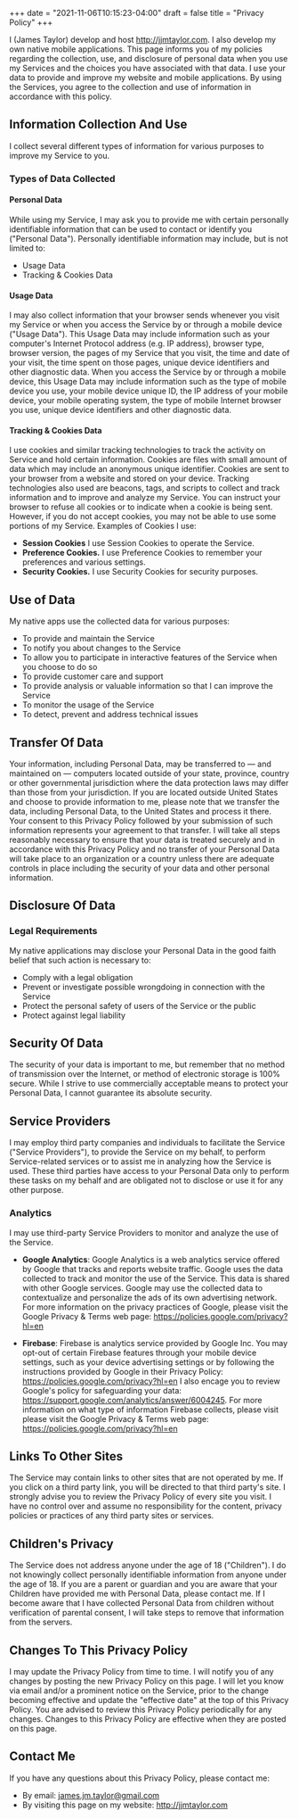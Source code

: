 +++
date = "2021-11-06T10:15:23-04:00"
draft = false
title = "Privacy Policy"
+++

I (James Taylor) develop and host http://jjmtaylor.com.  I also develop my own native mobile applications. This page informs you of my policies regarding the collection, use, and disclosure of personal data when you use my Services and the choices you have associated with that data. I use your data to provide and improve my website and mobile applications. By using the Services, you agree to the collection and use of information in accordance with this policy.


## Information Collection And Use

I collect several different types of information for various purposes to improve my Service to you.

### Types of Data Collected

#### Personal Data
While using my Service, I may ask you to provide me with certain personally identifiable information that can be used to contact or identify you ("Personal Data"). Personally identifiable information may include, but is not limited to:

* Usage Data
* Tracking & Cookies Data

#### Usage Data

I may also collect information that your browser sends whenever you visit my Service or when you access the Service by or through a mobile device ("Usage Data"). This Usage Data may include information such as your computer's Internet Protocol address (e.g. IP address), browser type, browser version, the pages of my Service that you visit, the time and date of your visit, the time spent on those pages, unique device identifiers and other diagnostic data. When you access the Service by or through a mobile device, this Usage Data may include information such as the type of mobile device you use, your mobile device unique ID, the IP address of your mobile device, your mobile operating system, the type of mobile Internet browser you use, unique device identifiers and other diagnostic data.

#### Tracking & Cookies Data
I use cookies and similar tracking technologies to track the activity on  Service and hold certain information. Cookies are files with small amount of data which may include an anonymous unique identifier. Cookies are sent to your browser from a website and stored on your device. Tracking technologies also used are beacons, tags, and scripts to collect and track information and to improve and analyze my Service. You can instruct your browser to refuse all cookies or to indicate when a cookie is being sent. However, if you do not accept cookies, you may not be able to use some portions of my Service.
Examples of Cookies I use:

* __Session Cookies__ I use Session Cookies to operate the Service.
* __Preference Cookies.__ I use Preference Cookies to remember your preferences and various settings.
* __Security Cookies.__ I use Security Cookies for security purposes.


## Use of Data
    
My native apps use the collected data for various purposes:    

* To provide and maintain the Service
* To notify you about changes to the Service
* To allow you to participate in interactive features of the Service when you choose to do so
* To provide customer care and support
* To provide analysis or valuable information so that I can improve the Service
* To monitor the usage of the Service
* To detect, prevent and address technical issues


## Transfer Of Data
Your information, including Personal Data, may be transferred to — and maintained on — computers located outside of your state, province, country or other governmental jurisdiction where the data protection laws may differ than those from your jurisdiction. If you are located outside United States and choose to provide information to me, please note that we transfer the data, including Personal Data, to the United States and process it there. Your consent to this Privacy Policy followed by your submission of such information represents your agreement to that transfer. I will take all steps reasonably necessary to ensure that your data is treated securely and in accordance with this Privacy Policy and no transfer of your Personal Data will take place to an organization or a country unless there are adequate controls in place including the security of your data and other personal information.

## Disclosure Of Data

### Legal Requirements
My native applications may disclose your Personal Data in the good faith belief that such action is necessary to:

* Comply with a legal obligation
* Prevent or investigate possible wrongdoing in connection with the Service
* Protect the personal safety of users of the Service or the public
* Protect against legal liability


## Security Of Data
The security of your data is important to me, but remember that no method of transmission over the Internet, or method of electronic storage is 100% secure. While I strive to use commercially acceptable means to protect your Personal Data, I cannot guarantee its absolute security.

## Service Providers
I may employ third party companies and individuals to facilitate the  Service ("Service Providers"), to provide the Service on my behalf, to perform Service-related services or to assist me in analyzing how the  Service is used. These third parties have access to your Personal Data only to perform these tasks on my behalf and are obligated not to disclose or use it for any other purpose.

### Analytics
I may use third-party Service Providers to monitor and analyze the use of the Service.    

* __Google Analytics__:
        Google Analytics is a web analytics service offered by Google that tracks and reports website traffic. Google uses the data collected to track and monitor the use of the Service. This data is shared with other Google services. Google may use the collected data to contextualize and personalize the ads of its own advertising network.
                        For more information on the privacy practices of Google, please visit the Google Privacy & Terms web page: <a href="https://policies.google.com/privacy?hl=en">https://policies.google.com/privacy?hl=en</a>
    
* __Firebase__:
        Firebase is analytics service provided by Google Inc.
        You may opt-out of certain Firebase features through your mobile device settings, such as your device advertising settings or by following the instructions provided by Google in their Privacy Policy: <a href="https://policies.google.com/privacy?hl=en">https://policies.google.com/privacy?hl=en</a>
        I also encage you to review Google's policy for safeguarding your data: <a href="https://support.google.com/analytics/answer/6004245">https://support.google.com/analytics/answer/6004245</a>. For more information on what type of information Firebase collects, please visit please visit the Google Privacy & Terms web page: <a href="https://policies.google.com/privacy?hl=en">https://policies.google.com/privacy?hl=en</a>
    
                        


## Links To Other Sites
 The Service may contain links to other sites that are not operated by me. If you click on a third party link, you will be directed to that third party's site. I strongly advise you to review the Privacy Policy of every site you visit. I have no control over and assume no responsibility for the content, privacy policies or practices of any third party sites or services.


## Children's Privacy
The Service does not address anyone under the age of 18 ("Children"). I do not knowingly collect personally identifiable information from anyone under the age of 18. If you are a parent or guardian and you are aware that your Children have provided me with Personal Data, please contact me. If I become aware that I have collected Personal Data from children without verification of parental consent, I will take steps to remove that information from the servers.


## Changes To This Privacy Policy
I may update the Privacy Policy from time to time. I will notify you of any changes by posting the new Privacy Policy on this page. I will let you know via email and/or a prominent notice on the Service, prior to the change becoming effective and update the "effective date" at the top of this Privacy Policy. You are advised to review this Privacy Policy periodically for any changes. Changes to this Privacy Policy are effective when they are posted on this page.


## Contact Me
If you have any questions about this Privacy Policy, please contact me:

* By email: james.jm.taylor@gmail.com
* By visiting this page on my website: http://jjmtaylor.com
      
        